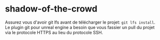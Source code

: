 # shadow-of-the-crowd

Assurez vous d'avoir git lfs avant de télécharger le projet: `git lfs install`.   
Le plugin git pour unreal engine a besoin que vous fassier un pull du projet via le protocole HTTPS au lieu du protocole SSH.
